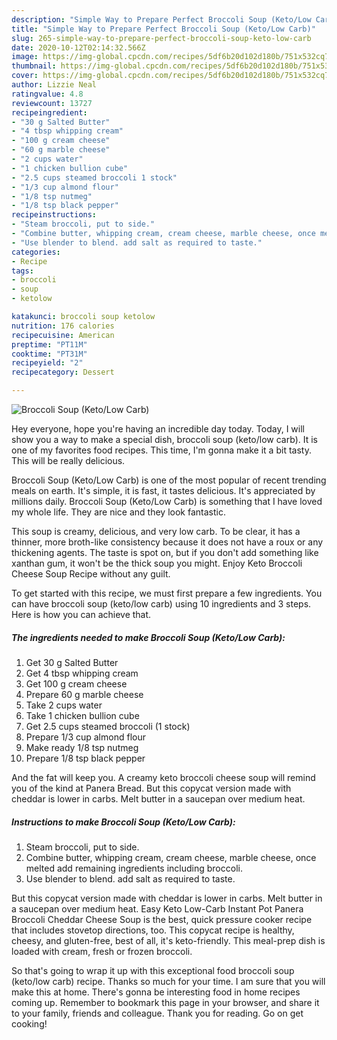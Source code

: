 ```yaml
---
description: "Simple Way to Prepare Perfect Broccoli Soup (Keto/Low Carb)"
title: "Simple Way to Prepare Perfect Broccoli Soup (Keto/Low Carb)"
slug: 265-simple-way-to-prepare-perfect-broccoli-soup-keto-low-carb
date: 2020-10-12T02:14:32.566Z
image: https://img-global.cpcdn.com/recipes/5df6b20d102d180b/751x532cq70/broccoli-soup-ketolow-carb-recipe-main-photo.jpg
thumbnail: https://img-global.cpcdn.com/recipes/5df6b20d102d180b/751x532cq70/broccoli-soup-ketolow-carb-recipe-main-photo.jpg
cover: https://img-global.cpcdn.com/recipes/5df6b20d102d180b/751x532cq70/broccoli-soup-ketolow-carb-recipe-main-photo.jpg
author: Lizzie Neal
ratingvalue: 4.8
reviewcount: 13727
recipeingredient:
- "30 g Salted Butter"
- "4 tbsp whipping cream"
- "100 g cream cheese"
- "60 g marble cheese"
- "2 cups water"
- "1 chicken bullion cube"
- "2.5 cups steamed broccoli 1 stock"
- "1/3 cup almond flour"
- "1/8 tsp nutmeg"
- "1/8 tsp black pepper"
recipeinstructions:
- "Steam broccoli, put to side."
- "Combine butter, whipping cream, cream cheese, marble cheese, once melted add remaining ingredients including broccoli."
- "Use blender to blend. add salt as required to taste."
categories:
- Recipe
tags:
- broccoli
- soup
- ketolow

katakunci: broccoli soup ketolow 
nutrition: 176 calories
recipecuisine: American
preptime: "PT11M"
cooktime: "PT31M"
recipeyield: "2"
recipecategory: Dessert

---
```



![Broccoli Soup (Keto/Low Carb)](https://img-global.cpcdn.com/recipes/5df6b20d102d180b/751x532cq70/broccoli-soup-ketolow-carb-recipe-main-photo.jpg)

Hey everyone, hope you're having an incredible day today. Today, I will show you a way to make a special dish, broccoli soup (keto/low carb). It is one of my favorites food recipes. This time, I'm gonna make it a bit tasty. This will be really delicious.

Broccoli Soup (Keto/Low Carb) is one of the most popular of recent trending meals on earth. It's simple, it is fast, it tastes delicious. It's appreciated by millions daily. Broccoli Soup (Keto/Low Carb) is something that I have loved my whole life. They are nice and they look fantastic.

This soup is creamy, delicious, and very low carb. To be clear, it has a thinner, more broth-like consistency because it does not have a roux or any thickening agents. The taste is spot on, but if you don&#39;t add something like xanthan gum, it won&#39;t be the thick soup you might. Enjoy Keto Broccoli Cheese Soup Recipe without any guilt.


To get started with this recipe, we must first prepare a few ingredients. You can have broccoli soup (keto/low carb) using 10 ingredients and 3 steps. Here is how you can achieve that.

<!--inarticleads1-->

##### The ingredients needed to make Broccoli Soup (Keto/Low Carb):

1. Get 30 g Salted Butter
1. Get 4 tbsp whipping cream
1. Get 100 g cream cheese
1. Prepare 60 g marble cheese
1. Take 2 cups water
1. Take 1 chicken bullion cube
1. Get 2.5 cups steamed broccoli (1 stock)
1. Prepare 1/3 cup almond flour
1. Make ready 1/8 tsp nutmeg
1. Prepare 1/8 tsp black pepper


And the fat will keep you. A creamy keto broccoli cheese soup will remind you of the kind at Panera Bread. But this copycat version made with cheddar is lower in carbs. Melt butter in a saucepan over medium heat. 

<!--inarticleads2-->

##### Instructions to make Broccoli Soup (Keto/Low Carb):

1. Steam broccoli, put to side.
1. Combine butter, whipping cream, cream cheese, marble cheese, once melted add remaining ingredients including broccoli.
1. Use blender to blend. add salt as required to taste.


But this copycat version made with cheddar is lower in carbs. Melt butter in a saucepan over medium heat. Easy Keto Low-Carb Instant Pot Panera Broccoli Cheddar Cheese Soup is the best, quick pressure cooker recipe that includes stovetop directions, too. This copycat recipe is healthy, cheesy, and gluten-free, best of all, it&#39;s keto-friendly. This meal-prep dish is loaded with cream, fresh or frozen broccoli. 

So that's going to wrap it up with this exceptional food broccoli soup (keto/low carb) recipe. Thanks so much for your time. I am sure that you will make this at home. There's gonna be interesting food in home recipes coming up. Remember to bookmark this page in your browser, and share it to your family, friends and colleague. Thank you for reading. Go on get cooking!
